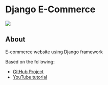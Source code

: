
# Django E-Commerce

[![](https://img.shields.io/badge/license-MIT-blue.svg)](https://opensource.org/licenses/MIT)

## About
E-commerce website using Django framework

Based on the following:
* [GitHub Project](https://github.com/justdjango/django-ecommerce)
* [YouTube tutorial](https://www.youtube.com/watch?v=YZvRrldjf1Y)
